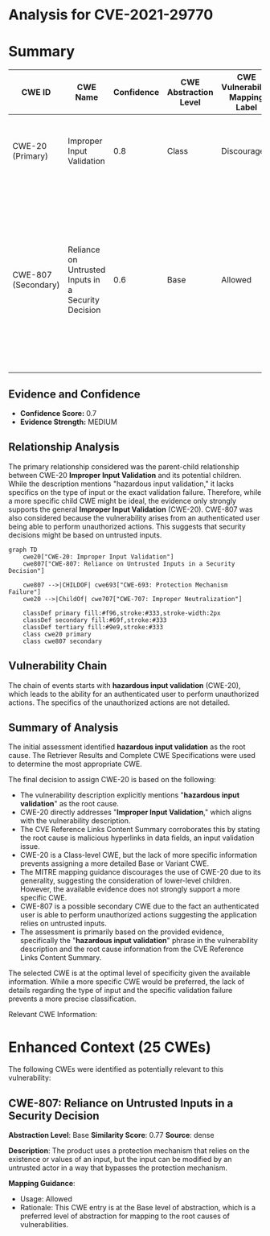 # Analysis for CVE-2021-29770

# Summary
| CWE ID | CWE Name | Confidence | CWE Abstraction Level | CWE Vulnerability Mapping Label | CWE-Vulnerability Mapping Notes |
|---|---|---|---|---|---|
| CWE-20 (Primary) | Improper Input Validation | 0.8 | Class | Discouraged | Consider lower-level children or more specific properties of input. |
| CWE-807 (Secondary) | Reliance on Untrusted Inputs in a Security Decision | 0.6 | Base | Allowed | The product uses a protection mechanism that relies on the existence or values of an input, but the input can be modified by an untrusted actor in a way that bypasses the protection mechanism. |

## Evidence and Confidence

*   **Confidence Score:** 0.7
*   **Evidence Strength:** MEDIUM

## Relationship Analysis
The primary relationship considered was the parent-child relationship between CWE-20 **Improper Input Validation** and its potential children. While the description mentions "hazardous input validation," it lacks specifics on the type of input or the exact validation failure. Therefore, while a more specific child CWE might be ideal, the evidence only strongly supports the general **Improper Input Validation** (CWE-20). CWE-807 was also considered because the vulnerability arises from an authenticated user being able to perform unauthorized actions. This suggests that security decisions might be based on untrusted inputs.

```mermaid
graph TD
    cwe20["CWE-20: Improper Input Validation"]
    cwe807["CWE-807: Reliance on Untrusted Inputs in a Security Decision"]
    
    cwe807 -->|CHILDOF| cwe693["CWE-693: Protection Mechanism Failure"]
    cwe20 -->|ChildOf| cwe707["CWE-707: Improper Neutralization"]

    classDef primary fill:#f96,stroke:#333,stroke-width:2px
    classDef secondary fill:#69f,stroke:#333
    classDef tertiary fill:#9e9,stroke:#333
    class cwe20 primary
    class cwe807 secondary
```

## Vulnerability Chain
The chain of events starts with **hazardous input validation** (CWE-20), which leads to the ability for an authenticated user to perform unauthorized actions. The specifics of the unauthorized actions are not detailed.

## Summary of Analysis
The initial assessment identified **hazardous input validation** as the root cause. The Retriever Results and Complete CWE Specifications were used to determine the most appropriate CWE.

The final decision to assign CWE-20 is based on the following:

*   The vulnerability description explicitly mentions "**hazardous input validation**" as the root cause.
*   CWE-20 directly addresses "**Improper Input Validation**," which aligns with the vulnerability description.
*   The CVE Reference Links Content Summary corroborates this by stating the root cause is malicious hyperlinks in data fields, an input validation issue.
*   CWE-20 is a Class-level CWE, but the lack of more specific information prevents assigning a more detailed Base or Variant CWE.
*   The MITRE mapping guidance discourages the use of CWE-20 due to its generality, suggesting the consideration of lower-level children. However, the available evidence does not strongly support a more specific CWE.
*   CWE-807 is a possible secondary CWE due to the fact an authenticated user is able to perform unauthorized actions suggesting the application relies on untrusted inputs.
*   The assessment is primarily based on the provided evidence, specifically the "**hazardous input validation**" phrase in the vulnerability description and the root cause information from the CVE Reference Links Content Summary.

The selected CWE is at the optimal level of specificity given the available information. While a more specific CWE would be preferred, the lack of details regarding the type of input and the specific validation failure prevents a more precise classification.

Relevant CWE Information:

# Enhanced Context (25 CWEs)
The following CWEs were identified as potentially relevant to this vulnerability:

## CWE-807: Reliance on Untrusted Inputs in a Security Decision
**Abstraction Level**: Base
**Similarity Score**: 0.77
**Source**: dense

**Description**:
The product uses a protection mechanism that relies on the existence or values of an input, but the input can be modified by an untrusted actor in a way that bypasses the protection mechanism.

**Mapping Guidance**:
- Usage: Allowed
- Rationale: This CWE entry is at the Base level of abstraction, which is a preferred level of abstraction for mapping to the root causes of vulnerabilities.